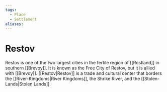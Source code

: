 ```yaml
---
tags:
  - Place
  - Settlement
aliases:
---
```

# Restov
Restov is one of the two largest cities in the fertile region of [[Rostland]] in southern [[Brevoy]]. It is known as the Free City of Restov, but it is allied with [[Brevoy]]. [[Restov|Restov]] is a trade and cultural center that borders the [[River-Kingdoms|River Kingdoms]], the Shrike River, and the [[Stolen-Lands|Stolen Lands]].